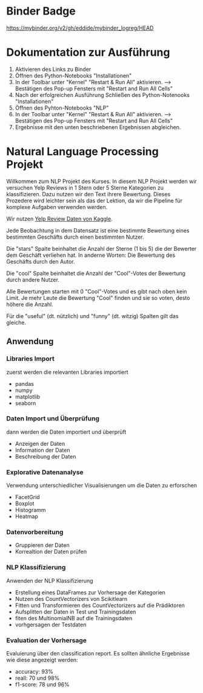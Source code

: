 # Binder Badge
https://mybinder.org/v2/gh/eddide/mybinder_logreg/HEAD

# Dokumentation zur Ausführung
1. Aktivieren des Links zu Binder
2. Öffnen des Python-Notebooks "Installationen"
3. In der Toolbar unter "Kernel" "Restart & Run All" aktivieren. --> Bestätigen des Pop-up Fensters mit "Restart and Run All Cells"
4. Nach der erfolgreichen Ausführung Schließen des Python-Notenooks "Installationen"
5. Öffnen des Pyhton-Notebooks "NLP"
6. In der Toolbar unter "Kernel" "Restart & Run All" aktivieren. --> Bestätigen des Pop-up Fensters mit "Restart and Run All Cells"
7. Ergebnisse mit den unten beschriebenen Ergebnissen abgleichen.

# Natural Language Processing Projekt

Willkommen zum NLP Projekt des Kurses. In diesem NLP Projekt werden wir versuchen Yelp Reviews in 1 Stern oder 5 Sterne Kategorien zu klassifizieren. Dazu nutzen wir den Text ihrere Bewertung. Dieses Prozedere wird leichter sein als das der Lektion, da wir die Pipeline für komplexe Aufgaben verwenden werden. 

Wir nutzen [Yelp Review Daten von Kaggle](https://www.kaggle.com/c/yelp-recsys-2013).

Jede Beobachtung in dem Datensatz ist eine bestimmte Bewertung eines bestimmten Geschäfts durch einen bestimmten Nutzer.

Die "stars" Spalte beinhaltet die Anzahl der Sterne (1 bis 5) die der Bewerter dem Geschäft verliehen hat. In anderne Worten: Die Bewertung des Geschäfts durch den Autor. 

Die "cool" Spalte beinhaltet die Anzahl der "Cool"-Votes der Bewertung durch andere Nutzer.

Alle Bewertungen starten mit 0 "Cool"-Votes und es gibt nach oben kein Limit. Je mehr Leute die Bewertung "Cool" finden und sie so voten, desto höhere die Anzahl.

Für die "useful" (dt. nützlich) und "funny" (dt. witzig) Spalten gilt das gleiche.

## Anwendung
### Libraries Import
zuerst werden die relevanten Libraries importiert
- pandas
- numpy
- matplotlib
- seaborn
### Daten Import und Überprüfung
dann werden die Daten importiert und überprüft
- Anzeigen der Daten
- Information der Daten
- Beschreibung der Daten
### Explorative Datenanalyse
Verwendung unterschiedlicher Visualisierungen um die Daten zu erforschen
- FacetGrid
- Boxplot
- Histogramm
- Heatmap
### Datenvorbereitung
- Gruppieren der Daten
- Korrealtion der Daten prüfen
### NLP Klassifizierung
Anwenden der NLP Klassifizierung
- Erstellung eines DataFrames zur Vorhersage der Kategorien
- Nutzen des CountVectorizers von Scikitlearn
- Fitten und Transformieren des CountVectorizers auf die Prädiktoren
- Aufsplitten der Daten in Test und Trainingsdaten
- fiten des MultinomialNB auf die Trainingsdaten
- vorhgersagen der Testdaten
### Evaluation der Vorhersage
Evaluierung über den classification report.
Es sollten ähnliche Ergebnisse wie diese angezeigt werden:
- accuracy: 93%
- reall: 70 und 98%
- f1-score: 78 und 96%
